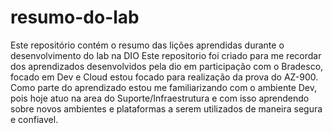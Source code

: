 # resumo-do-lab
Este repositório contém o resumo das lições aprendidas durante o desenvolvimento do lab na DIO
Este repositorio foi criado para me recordar dos aprendizados desenvolvidos pela dio em participação com o Bradesco, focado em Dev e Cloud estou focado para realização da prova do AZ-900. 
Como parte do aprendizado estou me familiarizando com o ambiente Dev, pois hoje atuo na area do Suporte/Infraestrutura e com isso aprendendo sobre novos ambientes e plataformas a serem utilizados de maneira segura e confiavel. 
